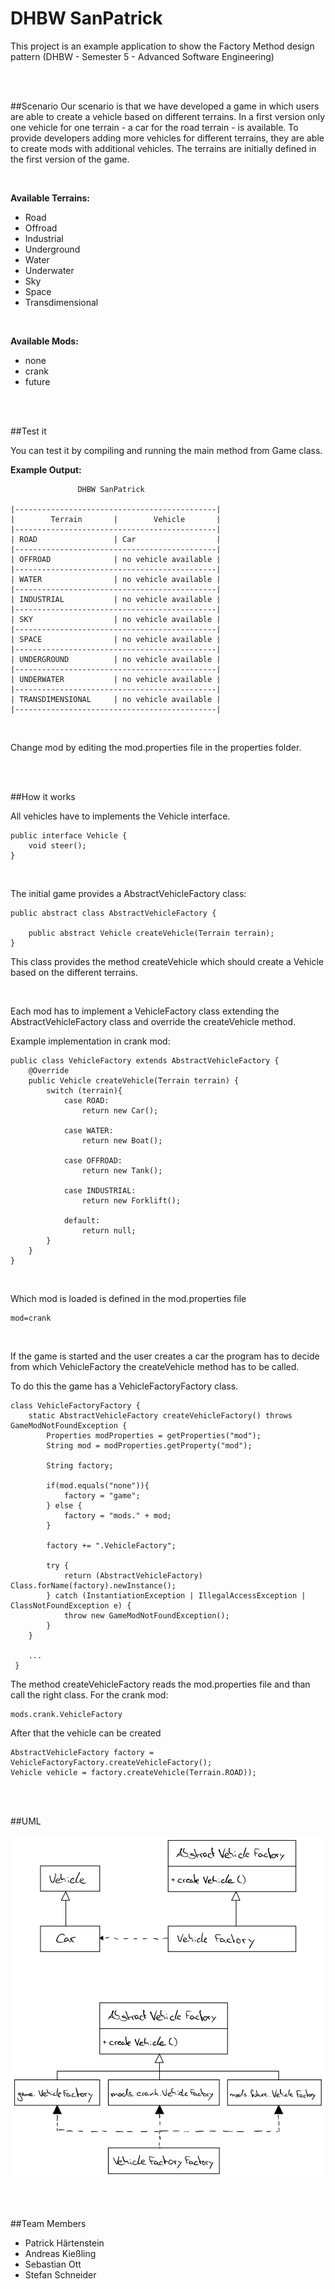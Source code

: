 # DHBW SanPatrick
This project is an example application to show the Factory Method design pattern (DHBW - Semester 5 - Advanced Software Engineering)

<br><br>

##Scenario
Our scenario is that we have developed a game in which users are able to create a vehicle based on different terrains. In a first version only one vehicle for one terrain - a car for the road terrain - is available. To provide developers adding more vehicles for different terrains, they are able to create mods with additional vehicles. The terrains are initially defined in the first version of the game.

<br>

**Available Terrains:**
* Road
* Offroad
* Industrial
* Underground
* Water
* Underwater
* Sky
* Space
* Transdimensional

<br>

**Available Mods:**
* none
* crank
* future

<br><br>

##Test it

You can test it by compiling and running the main method from Game class.

**Example Output:**

                   DHBW SanPatrick               
    
    |---------------------------------------------|
    |        Terrain       |        Vehicle       |
    |---------------------------------------------|
    | ROAD                 | Car                  |
    |---------------------------------------------|
    | OFFROAD              | no vehicle available |
    |---------------------------------------------|
    | WATER                | no vehicle available |
    |---------------------------------------------|
    | INDUSTRIAL           | no vehicle available |
    |---------------------------------------------|
    | SKY                  | no vehicle available |
    |---------------------------------------------|
    | SPACE                | no vehicle available |
    |---------------------------------------------|
    | UNDERGROUND          | no vehicle available |
    |---------------------------------------------|
    | UNDERWATER           | no vehicle available |
    |---------------------------------------------|
    | TRANSDIMENSIONAL     | no vehicle available |
    |---------------------------------------------|

<br>

Change mod by editing the mod.properties file in the properties folder.

<br><br>

##How it works

All vehicles have to implements the Vehicle interface. 

    public interface Vehicle {
        void steer();
    }
   
<br>

The initial game provides a AbstractVehicleFactory class:
 
    public abstract class AbstractVehicleFactory {
    
        public abstract Vehicle createVehicle(Terrain terrain);
    }
 
 This class provides the method createVehicle which should create a Vehicle based on the different terrains.

<br>

Each mod has to implement a VehicleFactory class extending the AbstractVehicleFactory class and override the createVehicle method. 

Example implementation in crank mod:

    public class VehicleFactory extends AbstractVehicleFactory {
        @Override
        public Vehicle createVehicle(Terrain terrain) {
            switch (terrain){
                case ROAD:
                    return new Car();
    
                case WATER:
                    return new Boat();
    
                case OFFROAD:
                    return new Tank();
    
                case INDUSTRIAL:
                    return new Forklift();
    
                default:
                    return null;
            }
        }
    }
    
<br>

Which mod is loaded is defined in the mod.properties file

    mod=crank
    
<br>

If the game is started and the user creates a car the program has to decide from which VehicleFactory the createVehicle method has to be called.

To do this the game has a VehicleFactoryFactory class.

    class VehicleFactoryFactory {
        static AbstractVehicleFactory createVehicleFactory() throws GameModNotFoundException {
            Properties modProperties = getProperties("mod");
            String mod = modProperties.getProperty("mod");
    
            String factory;
    
            if(mod.equals("none")){
                factory = "game";
            } else {
                factory = "mods." + mod;
            }
    
            factory += ".VehicleFactory";
    
            try {
                return (AbstractVehicleFactory) Class.forName(factory).newInstance();
            } catch (InstantiationException | IllegalAccessException | ClassNotFoundException e) {
                throw new GameModNotFoundException();
            }
        }
        
        ...
     }
     
The method createVehicleFactory reads the mod.properties file and than call the right class. For the crank mod:

    mods.crank.VehicleFactory

After that the vehicle can be created

    AbstractVehicleFactory factory = VehicleFactoryFactory.createVehicleFactory();
    Vehicle vehicle = factory.createVehicle(Terrain.ROAD));
    
<br><br>

##UML

![uml](uml.png)

<br><br>
    
##Team Members
* Patrick Härtenstein
* Andreas Kießling
* Sebastian Ott
* Stefan Schneider
